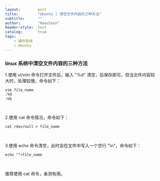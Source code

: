 ```yaml
---
layout:        post
title:         "Ubuntu | 清空文件内容的三种方法"
subtitle:      ""
author:        "Haauleon"
header-style:  text
catalog:       true
tags:
    - 操作系统
    - Ubuntu
---
```



### linux 系统中清空文件内容的三种方法

1.使用 vi/vim 命令打开文件后，输入 "%d" 清空，后保存即可。但当文件内容较大时，处理较慢，命令如下：     
```
vim file_name
:%d
:wq
```

<br>

2.使用 cat 命令情况，命令如下：          
```
cat /dev/null > file_name
```

<br>

3.使用 echo 命令清空，此时会在文件中写入一个空行 "\n"，命令如下：         
```
echo "">file_name
```

<br>

推荐使用 cat 命令，亲测有用。